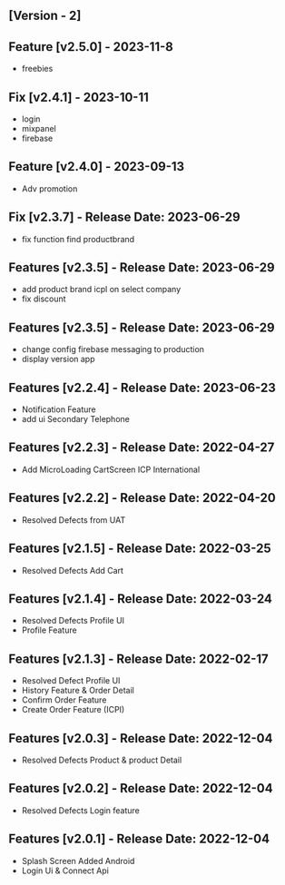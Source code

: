     
## [Version - 2]
## Feature [v2.5.0] - 2023-11-8
- freebies

## Fix [v2.4.1] - 2023-10-11
- login 
- mixpanel
- firebase 

## Feature [v2.4.0] - 2023-09-13
- Adv promotion

## Fix [v2.3.7] - Release Date: 2023-06-29
- fix function find productbrand
## Features [v2.3.5] - Release Date: 2023-06-29
- add product brand icpl on select company
- fix discount
## Features [v2.3.5] - Release Date: 2023-06-29
- change config firebase messaging to production
- display version app
## Features [v2.2.4] - Release Date: 2023-06-23
- Notification Feature
- add ui Secondary Telephone
## Features [v2.2.3] - Release Date: 2022-04-27
- Add MicroLoading CartScreen  ICP International
## Features [v2.2.2] - Release Date: 2022-04-20
- Resolved Defects from UAT
## Features [v2.1.5] - Release Date: 2022-03-25
- Resolved Defects Add Cart
## Features [v2.1.4] - Release Date: 2022-03-24
- Resolved Defects Profile UI
- Profile Feature
## Features [v2.1.3] - Release Date: 2022-02-17
- Resolved Defect Profile UI 
- History Feature & Order Detail
- Confirm Order Feature
- Create Order Feature (ICPI)
##  Features [v2.0.3] - Release Date: 2022-12-04
- Resolved Defects Product & product Detail
##  Features [v2.0.2] - Release Date: 2022-12-04
- Resolved Defects Login feature


##  Features [v2.0.1] - Release Date: 2022-12-04
- Splash Screen Added Android
- Login Ui &  Connect Api

